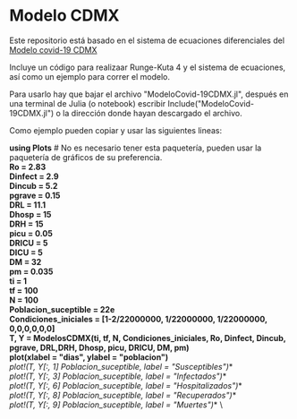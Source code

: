 # Modelo CDMX

Este repositorio está basado en el sistema de ecuaciones diferenciales del [Modelo covid-19 CDMX](https://modelo.covid19.cdmx.gob.mx/modelo-epidemico)

Incluye un código para realizaar Runge-Kuta 4 y el sistema de ecuaciones, así como un ejemplo para correr el modelo. 

Para usarlo hay que bajar el archivo "ModeloCovid-19CDMX.jl", después en una terminal de Julia (o notebook) escribir Include("ModeloCovid-19CDMX.jl") o la dirección donde hayan descargado el archivo. 

Como ejemplo pueden copiar y usar las siguientes lineas: 

**using Plots** # No es necesario tener esta paquetería, pueden usar la paquetería de gráficos de su preferencia. \
**Ro = 2.83** \
**Dinfect = 2.9** \
**Dincub = 5.2** \
**pgrave = 0.15** \
**DRL = 11.1** \
**Dhosp = 15** \
**DRH = 15** \
**picu = 0.05** \
**DRICU = 5** \
**DICU = 5** \
**DM = 32** \
**pm = 0.035** \
**ti = 1** \
**tf = 100** \
**N = 100** \
**Poblacion_suceptible = 22e** \
**Condiciones_iniciales = [1-2/22000000, 1/22000000, 1/22000000, 0,0,0,0,0,0]** \
**T, Y = ModelosCDMX(ti, tf, N, Condiciones_iniciales, Ro, Dinfect, Dincub, pgrave, DRL,DRH, Dhosp, picu, DRICU, DM, pm)** \
**plot(xlabel = "dias", ylabel = "poblacion")** \
**plot!(T, Y[:, 1]* Poblacion_suceptible, label = "Susceptibles")** \
**plot!(T, Y[:, 3]* Poblacion_suceptible, label = "Infectados")** \
**plot!(T, Y[:, 6]* Poblacion_suceptible, label = "Hospitalizados")** \
**plot!(T, Y[:, 8]* Poblacion_suceptible, label = "Recuperados")** \
**plot!(T, Y[:, 9]* Poblacion_suceptible, label = "Muertes")** \
